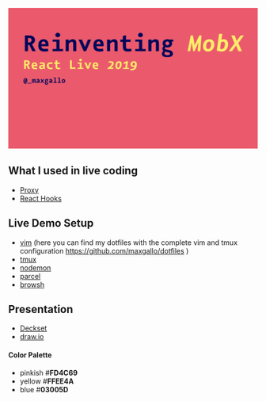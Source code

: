 ![alt text](/images/slide0.png)

## What I used in live coding
- [Proxy](https://developer.mozilla.org/en-US/docs/Web/JavaScript/Reference/Global_Objects/Proxy)
- [React Hooks](https://reactjs.org/docs/hooks-reference.html)

## Live Demo Setup
- [vim](https://github.com/vim/vim) (here you can find my dotfiles with the complete vim and tmux configuration https://github.com/maxgallo/dotfiles )
- [tmux](https://github.com/tmux/tmux)
- [nodemon](https://github.com/remy/nodemon)
- [parcel](https://github.com/parcel-bundler/parcel)
- [browsh](https://github.com/browsh-org/browsh)

## Presentation
- [Deckset](https://www.deckset.com/)
- [draw.io](https://www.draw.io)

#### Color Palette
- pinkish #**FD4C69**
- yellow #**FFEE4A**
- blue #**03005D**
